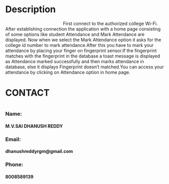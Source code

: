 <html>
  <body>
    <h1>Description</h1>
 <p>&nbsp;&nbsp;&nbsp;&nbsp;&nbsp;&nbsp;&nbsp;&nbsp;&nbsp;&nbsp;&nbsp;&nbsp;&nbsp;&nbsp;&nbsp;&nbsp;&nbsp;&nbsp;&nbsp;&nbsp;&nbsp;&nbsp;&nbsp;&nbsp;&nbsp;&nbsp;&nbsp;&nbsp;&nbsp;&nbsp;&nbsp;&nbsp;&nbsp;&nbsp;&nbsp;&nbsp;&nbsp;&nbsp;&nbsp;&nbsp;&nbsp;&nbsp;&nbsp;&nbsp;&nbsp;&nbsp;First connect to the authorized college Wi-Fi. After establishing connection the application with a home page consisting of some options like student Attendance and Mark Attendance are displayed. Now when we select the Mark Attendance option it asks for the college id number to mark attendance.After this you have to mark your attendance by placing your finger on fingerprint sensor.If the fingerprint matches with the fingerprint in the database a toast message is displayed as Attendance marked successfully and then marks attendance in database, else it displays Fingerprint doesn’t matched.You can access your attendance by clicking on Attendance option in home page.
    </p>
    <h1>CONTACT<h1>
      <h3>Name:</h3><h4>M.V.SAI DHANUSH REDDY</h4>
      <h3>Email:</h3><h4>dhanushreddyrgm@gmail.com</h4>
      <h3>Phone:</h3><h4>8008589139</h4>
  </body>
  </html>    
